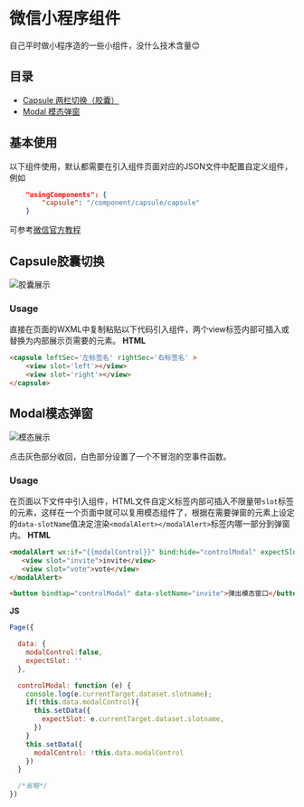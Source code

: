 微信小程序组件
===
自己平时做小程序造的一些小组件，没什么技术含量:blush:
## 目录
 - [Capsule 两栏切换（胶囊）](#Capsule胶囊切换)
 - [Modal 模态弹窗](#Modal模态弹窗)

## 基本使用
以下组件使用，默认都需要在引入组件页面对应的JSON文件中配置自定义组件，例如
```json
	"usingComponents": {
    	"capsule": "/component/capsule/capsule"
  	}
```

可参考[微信官方教程](https://developers.weixin.qq.com/miniprogram/dev/framework/custom-component/wxml-wxss.html)

## Capsule胶囊切换
![胶囊展示](https://i.loli.net/2018/03/16/5aabbec47f0d0.gif)

### Usage
直接在页面的WXML中复制粘贴以下代码引入组件，两个view标签内部可插入或替换为内部展示页需要的元素。
**HTML**
```html
<capsule leftSec='左标签名' rightSec='右标签名' >
	<view slot='left'></view>
	<view slot='right'></view>
</capsule>
```

## Modal模态弹窗
![模态展示](https://i.loli.net/2018/04/02/5ac210fcdd633.gif)

点击灰色部分收回，白色部分设置了一个不冒泡的空事件函数。

### Usage
在页面以下文件中引入组件，HTML文件自定义标签内部可插入不限量带`slot`标签的元素，这样在一个页面中就可以复用模态组件了，根据在需要弹窗的元素上设定的`data-slotName`值决定渲染`<modalAlert></modalAlert>`标签内哪一部分到弹窗内。
**HTML**
```html
<modalAlert wx:if="{{modalControl}}" bind:hide="controlModal" expectSlot="{{expectSlot}}">
   <view slot="invite">invite</view> 
   <view slot="vote">vote</view> 
</modalAlert>

<button bindtap="controlModal" data-slotName="invite">弹出模态窗口</button>
```
**JS**
```javascript
Page({

  data: {
    modalControl:false,
    expectSlot: ''
  },

  controlModal: function (e) {
    console.log(e.currentTarget.dataset.slotname);
    if(!this.data.modalControl){
      this.setData({
        expectSlot: e.currentTarget.dataset.slotname,
      })
    }
    this.setData({
      modalControl: !this.data.modalControl
    })
  }

  /*省略*/
})
```